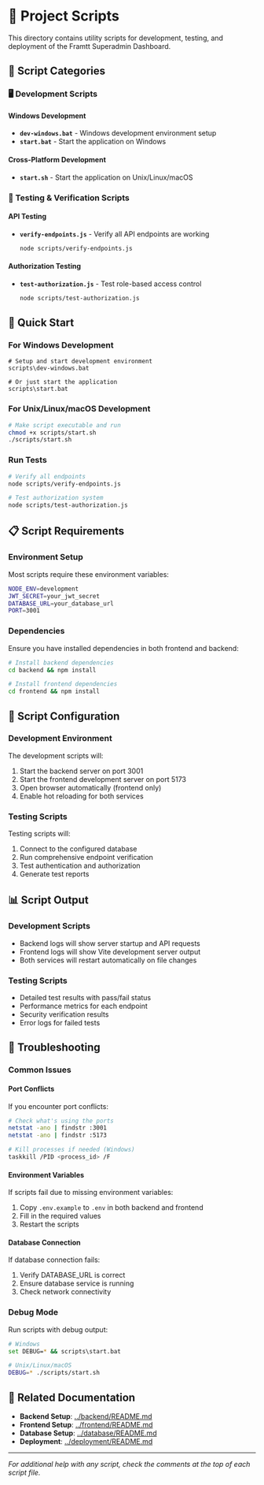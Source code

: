 # 🚀 Project Scripts

This directory contains utility scripts for development, testing, and deployment of the Framtt Superadmin Dashboard.

## 📁 Script Categories

### 🖥️ Development Scripts

#### Windows Development
- **`dev-windows.bat`** - Windows development environment setup
- **`start.bat`** - Start the application on Windows

#### Cross-Platform Development  
- **`start.sh`** - Start the application on Unix/Linux/macOS

### 🧪 Testing & Verification Scripts

#### API Testing
- **`verify-endpoints.js`** - Verify all API endpoints are working
  ```bash
  node scripts/verify-endpoints.js
  ```

#### Authorization Testing
- **`test-authorization.js`** - Test role-based access control
  ```bash
  node scripts/test-authorization.js
  ```

## 🚀 Quick Start

### For Windows Development
```batch
# Setup and start development environment
scripts\dev-windows.bat

# Or just start the application
scripts\start.bat
```

### For Unix/Linux/macOS Development
```bash
# Make script executable and run
chmod +x scripts/start.sh
./scripts/start.sh
```

### Run Tests
```bash
# Verify all endpoints
node scripts/verify-endpoints.js

# Test authorization system
node scripts/test-authorization.js
```

## 📋 Script Requirements

### Environment Setup
Most scripts require these environment variables:
```bash
NODE_ENV=development
JWT_SECRET=your_jwt_secret
DATABASE_URL=your_database_url
PORT=3001
```

### Dependencies
Ensure you have installed dependencies in both frontend and backend:
```bash
# Install backend dependencies
cd backend && npm install

# Install frontend dependencies  
cd frontend && npm install
```

## 🔧 Script Configuration

### Development Environment
The development scripts will:
1. Start the backend server on port 3001
2. Start the frontend development server on port 5173
3. Open browser automatically (frontend only)
4. Enable hot reloading for both services

### Testing Scripts
Testing scripts will:
1. Connect to the configured database
2. Run comprehensive endpoint verification
3. Test authentication and authorization
4. Generate test reports

## 📊 Script Output

### Development Scripts
- Backend logs will show server startup and API requests
- Frontend logs will show Vite development server output
- Both services will restart automatically on file changes

### Testing Scripts  
- Detailed test results with pass/fail status
- Performance metrics for each endpoint
- Security verification results
- Error logs for failed tests

## 🚨 Troubleshooting

### Common Issues

#### Port Conflicts
If you encounter port conflicts:
```bash
# Check what's using the ports
netstat -ano | findstr :3001
netstat -ano | findstr :5173

# Kill processes if needed (Windows)
taskkill /PID <process_id> /F
```

#### Environment Variables
If scripts fail due to missing environment variables:
1. Copy `.env.example` to `.env` in both backend and frontend
2. Fill in the required values
3. Restart the scripts

#### Database Connection
If database connection fails:
1. Verify DATABASE_URL is correct
2. Ensure database service is running
3. Check network connectivity

### Debug Mode
Run scripts with debug output:
```bash
# Windows
set DEBUG=* && scripts\start.bat

# Unix/Linux/macOS
DEBUG=* ./scripts/start.sh
```

## 🔗 Related Documentation

- **Backend Setup**: [../backend/README.md](../backend/README.md)
- **Frontend Setup**: [../frontend/README.md](../frontend/README.md)
- **Database Setup**: [../database/README.md](../database/README.md)
- **Deployment**: [../deployment/README.md](../deployment/README.md)

---

*For additional help with any script, check the comments at the top of each script file.*

